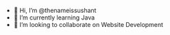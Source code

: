 - 👋 Hi, I’m @thenameissushant
- 🌱 I’m currently learning Java
- 💞️ I’m looking to collaborate on Website Development

<!---
thenameissushant/thenameissushant is a ✨ special ✨ repository because its `README.md` (this file) appears on your GitHub profile.
You can click the Preview link to take a look at your changes.
--->

